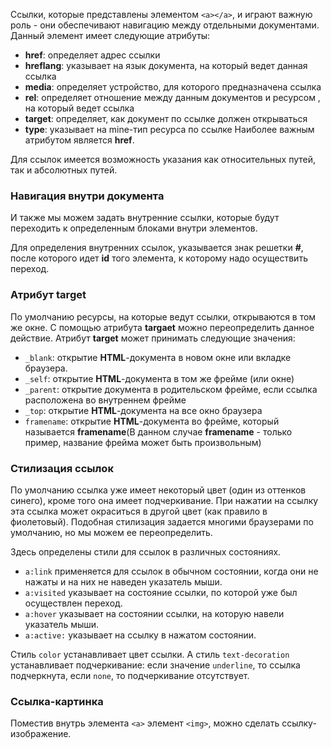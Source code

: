 Ссылки, которые представлены элементом ```<a></a>```, и играют важную роль - они обеспечивают навигацию между отдельными документами. Данный элемент имеет следующие атрибуты:
- **href**: определяет адрес ссылки
- **hreflang**: указывает на язык документа, на который ведет данная ссылка
- **media**: определяет устройство, для которого предназначена ссылка
- **rel**: определяет отношение между данным документов и ресурсом , на который ведет ссылка
- **target**: определяет, как документ по ссылке должен открываться
- **type**: указывает на mine-тип ресурса по ссылке
Наиболее важным атрибутом является **href**.

Для ссылок имеется возможность указания как относительных путей, так и абсолютных путей.

### Навигация внутри документа
И также мы можем задать внутренние ссылки, которые будут переходить к определенным блоками внутри элементов.

Для определения внутренних ссылок, указывается знак решетки **#**, после которого идет **id** того элемента, к которому надо осуществить переход.

### Атрибут target
По умолчанию ресурсы, на которые ведут ссылки, открываются в том же окне. С помощью атрибута **targaet** можно переопределить данное действие. Атрибут **target** может принимать следующие значения:
-  ```_blank```: открытие **HTML**-документа в новом окне или вкладке браузера.
- ```_self```: открытие **HTML**-документа в том же фрейме (или окне)
- ```_parent```: открытие документа в родительском фрейме, если ссылка расположена во внутреннем фрейме
- ```_top```: открытие **HTML**-документа на все окно браузера
- ```framename```: открытие **HTML**-документа во фрейме, который называется **framename**(В данном случае **framename** - только пример, название фрейма может быть произвольным)

### Стилизация ссылок
По умолчанию ссылка уже имеет некоторый цвет (один из оттенков синего), кроме того она имеет подчеркивание. При нажатии на ссылку эта ссылка может окраситься в другой цвет (как правило в фиолетовый). Подобная стилизация задается многими браузерами по умолчанию, но мы можем ее переопределить.

Здесь определены стили для ссылок в различных состояниях. 
- ```a:link``` применяется для ссылок в обычном состоянии, когда они не нажаты и на них не наведен указатель мыши.
- ```a:visited``` указывает на состояние ссылки, по которой уже был осуществлен переход.
- ```a:hover``` указывает на состоянии ссылки, на которую навели указатель мыши.
- ```a:active:``` указывает на ссылку в нажатом состоянии.

Стиль ```color``` устанавливает цвет ссылки. А стиль ```text-decoration``` устанавливает подчеркивание: если значение ```underline```, то ссылка подчеркнута, если ```none```, то подчеркивание отсутствует.

### Ссылка-картинка
Поместив внутрь элемента ```<a>``` элемент ```<img>```, можно сделать ссылку-изображение.